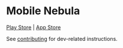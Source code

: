 # Mobile Nebula

[Play Store](https://play.google.com/store/apps/details?id=net.defined.mobile_nebula&hl=en_US&gl=US) | [App Store](https://apps.apple.com/us/app/mobile-nebula/id1509587936)

See [contributing](CONTRIBUTING.md) for dev-related instructions.